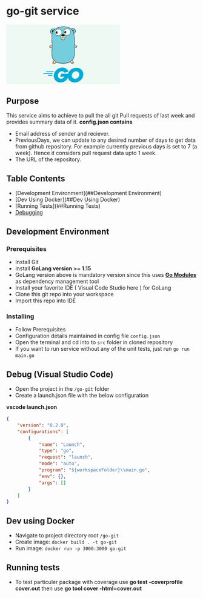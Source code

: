 # go-git service
<img src="./images/golang.png" width="300"/>

## Purpose
This service aims to achieve to pull the all git Pull requests of last week and provides summary data of it.
**config.json contains**
- Email address of sender and reciever. 
- PreviousDays, we can update to any desired number of days to get data from github repository. For example currently previous days is set to 7 (a week). Hence it considers pull request data upto 1 week.
- The URL of the repository.

## Table Contents

- [Development Environment](##Development Environment)
- [Dev Using Docker](##Dev Using Docker)
- [Running Tests](##Running Tests)
- [Debugging](##Debug-(Visual-Studio-Code))


## Development Environment
### Prerequisites
- Install Git
- Install **GoLang version >= 1.15**
- GoLang version above is mandatory version since this uses [**Go Modules**](https://blog.golang.org/using-go-modules) as dependency management tool
- Install your favorite IDE ( Visual Code Studio here ) for GoLang
- Clone this git repo into your workspace
- Import this repo into IDE


### Installing
 - Follow Prerequisites
 - Configuration details maintained in config file ``config.json``
 - Open the terminal and cd into to ``src`` folder in cloned repository
 - If you want to run service without any of the unit tests, just run ``go run main.go``

## Debug (Visual Studio Code)
* Open the project in the `/go-git` folder 
* Create a launch.json file with the below configuration

**vscode launch.json**
``` json 
{
    "version": "0.2.0",
    "configurations": [
        {
            "name": "Launch",
            "type": "go",
            "request": "launch",
            "mode": "auto",
            "program": "${workspaceFolder}\\main.go",
            "env": {},
            "args": []
        }
    ]
}
```

## Dev using Docker
* Navigate to project directory root `/go-git`
* Create image: `docker build . -t go-git`
* Run image: `docker run -p 3000:3000 go-git`

## Running tests
- To test particuler package with coverage use **go test -coverprofile cover.out** then use **go tool cover -html=cover.out**